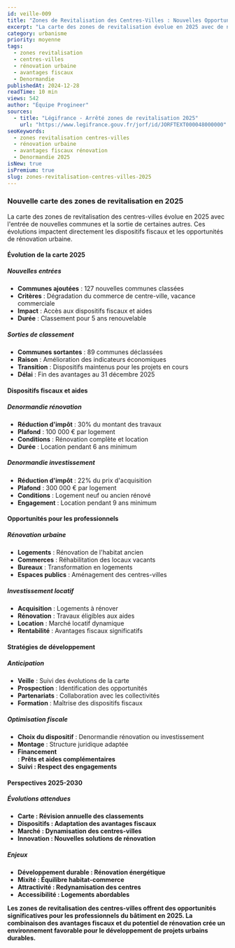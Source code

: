 ```yaml
---
id: veille-009
title: "Zones de Revitalisation des Centres-Villes : Nouvelles Opportunités 2025"
excerpt: "La carte des zones de revitalisation évolue en 2025 avec de nouvelles communes classées. Découvrez les avantages fiscaux et les opportunités pour vos projets de rénovation urbaine."
category: urbanisme
priority: moyenne
tags:
  - zones revitalisation
  - centres-villes
  - rénovation urbaine
  - avantages fiscaux
  - Denormandie
publishedAt: 2024-12-28
readTime: 10 min
views: 542
author: "Équipe Progineer"
sources:
  - title: "Légifrance - Arrêté zones de revitalisation 2025"
    url: "https://www.legifrance.gouv.fr/jorf/id/JORFTEXT000048000000"
seoKeywords:
  - zones revitalisation centres-villes
  - rénovation urbaine
  - avantages fiscaux rénovation
  - Denormandie 2025
isNew: true
isPremium: true
slug: zones-revitalisation-centres-villes-2025
---
```

<h3>Nouvelle carte des zones de revitalisation en 2025</h3>
<p>La carte des zones de revitalisation des centres-villes évolue en 2025 avec l'entrée de nouvelles communes et la sortie de certaines autres. Ces évolutions impactent directement les dispositifs fiscaux et les opportunités de rénovation urbaine.</p>

<h4>Évolution de la carte 2025</h4>

<h5>Nouvelles entrées</h5>
<ul>
  <li><strong>Communes ajoutées</strong> : 127 nouvelles communes classées</li>
  <li><strong>Critères</strong> : Dégradation du commerce de centre-ville, vacance commerciale</li>
  <li><strong>Impact</strong> : Accès aux dispositifs fiscaux et aides</li>
  <li><strong>Durée</strong> : Classement pour 5 ans renouvelable</li>
</ul>

<h5>Sorties de classement</h5>
<ul>
  <li><strong>Communes sortantes</strong> : 89 communes déclassées</li>
  <li><strong>Raison</strong> : Amélioration des indicateurs économiques</li>
  <li><strong>Transition</strong> : Dispositifs maintenus pour les projets en cours</li>
  <li><strong>Délai</strong> : Fin des avantages au 31 décembre 2025</li>
</ul>

<h4>Dispositifs fiscaux et aides</h4>

<h5>Denormandie rénovation</h5>
<ul>
  <li><strong>Réduction d'impôt</strong> : 30% du montant des travaux</li>
  <li><strong>Plafond</strong> : 100 000 € par logement</li>
  <li><strong>Conditions</strong> : Rénovation complète et location</li>
  <li><strong>Durée</strong> : Location pendant 6 ans minimum</li>
</ul>

<h5>Denormandie investissement</h5>
<ul>
  <li><strong>Réduction d'impôt</strong> : 22% du prix d'acquisition</li>
  <li><strong>Plafond</strong> : 300 000 € par logement</li>
  <li><strong>Conditions</strong> : Logement neuf ou ancien rénové</li>
  <li><strong>Engagement</strong> : Location pendant 9 ans minimum</li>
</ul>

<h4>Opportunités pour les professionnels</h4>

<h5>Rénovation urbaine</h5>
<ul>
  <li><strong>Logements</strong> : Rénovation de l'habitat ancien</li>
  <li><strong>Commerces</strong> : Réhabilitation des locaux vacants</li>
  <li><strong>Bureaux</strong> : Transformation en logements</li>
  <li><strong>Espaces publics</strong> : Aménagement des centres-villes</li>
</ul>

<h5>Investissement locatif</h5>
<ul>
  <li><strong>Acquisition</strong> : Logements à rénover</li>
  <li><strong>Rénovation</strong> : Travaux éligibles aux aides</li>
  <li><strong>Location</strong> : Marché locatif dynamique</li>
  <li><strong>Rentabilité</strong> : Avantages fiscaux significatifs</li>
</ul>

<h4>Stratégies de développement</h4>

<h5>Anticipation</h5>
<ul>
  <li><strong>Veille</strong> : Suivi des évolutions de la carte</li>
  <li><strong>Prospection</strong> : Identification des opportunités</li>
  <li><strong>Partenariats</strong> : Collaboration avec les collectivités</li>
  <li><strong>Formation</strong> : Maîtrise des dispositifs fiscaux</li>
</ul>

<h5>Optimisation fiscale</h5>
<ul>
  <li><strong>Choix du dispositif</strong> : Denormandie rénovation ou investissement</li>
  <li><strong>Montage</strong> : Structure juridique adaptée</li>
  <li><strong>Financement</li> : Prêts et aides complémentaires</li>
  <li><strong>Suivi</strong> : Respect des engagements</li>
</ul>

<h4>Perspectives 2025-2030</h4>

<h5>Évolutions attendues</h5>
<ul>
  <li><strong>Carte</strong> : Révision annuelle des classements</li>
  <li><strong>Dispositifs</strong> : Adaptation des avantages fiscaux</li>
  <li><strong>Marché</strong> : Dynamisation des centres-villes</li>
  <li><strong>Innovation</strong> : Nouvelles solutions de rénovation</li>
</ul>

<h5>Enjeux</h5>
<ul>
  <li><strong>Développement durable</strong> : Rénovation énergétique</li>
  <li><strong>Mixité</strong> : Équilibre habitat-commerce</li>
  <li><strong>Attractivité</strong> : Redynamisation des centres</li>
  <li><strong>Accessibilité</strong> : Logements abordables</li>
</ul>

<p>Les zones de revitalisation des centres-villes offrent des opportunités significatives pour les professionnels du bâtiment en 2025. La combinaison des avantages fiscaux et du potentiel de rénovation crée un environnement favorable pour le développement de projets urbains durables.</p>

<!-- Le contenu HTML détaillé de l'article veille-009 doit être inséré ici, extrait de veilleData.ts --> 
